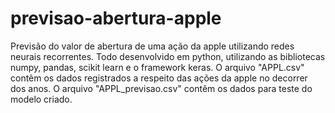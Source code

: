 # previsao-abertura-apple
Previsão do valor de abertura de uma ação da apple utilizando redes neurais recorrentes.
Todo desenvolvido em python, utilizando as bibliotecas numpy, pandas, scikit learn e o framework keras.
O arquivo "APPL.csv" contêm os dados registrados a respeito das ações da apple no decorrer dos anos.
O arquivo "APPL_previsao.csv" contêm os dados para teste do modelo criado.
